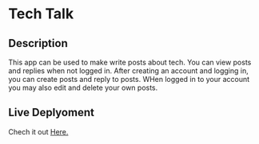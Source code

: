 # Tech Talk

## Description
This app can be used to make write posts about tech.  You can view posts and replies when not logged in. After creating an account and logging in, you can create posts and reply to posts. WHen logged in to your account you may also edit and delete your own posts.

## Live Deplyoment
Chech it out [Here.](https://intense-tundra-48216.herokuapp.com/)
